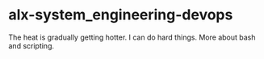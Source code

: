 # alx-system_engineering-devops
The heat is gradually getting hotter. I can do hard things. More about bash and scripting. 
